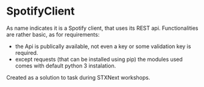 # SpotifyClient

As name indicates it is a Spotify client, that uses its REST api.
Functionalities are rather basic, as for requirements:
- the Api is publically available, not even a key or some validation
key is required.
- except requests (that can be installed using pip) the modules
used comes with default python 3 instalation.

Created as a solution to task during STXNext workshops.
